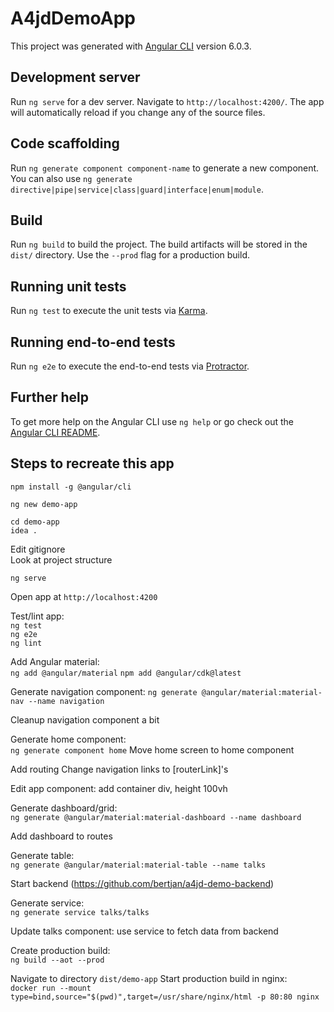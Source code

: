 # A4jdDemoApp

This project was generated with [Angular CLI](https://github.com/angular/angular-cli) version 6.0.3.

## Development server

Run `ng serve` for a dev server. Navigate to `http://localhost:4200/`. The app will automatically reload if you change any of the source files.

## Code scaffolding

Run `ng generate component component-name` to generate a new component. You can also use `ng generate directive|pipe|service|class|guard|interface|enum|module`.

## Build

Run `ng build` to build the project. The build artifacts will be stored in the `dist/` directory. Use the `--prod` flag for a production build.

## Running unit tests

Run `ng test` to execute the unit tests via [Karma](https://karma-runner.github.io).

## Running end-to-end tests

Run `ng e2e` to execute the end-to-end tests via [Protractor](http://www.protractortest.org/).

## Further help

To get more help on the Angular CLI use `ng help` or go check out the [Angular CLI README](https://github.com/angular/angular-cli/blob/master/README.md).



## Steps to recreate this app
`npm install -g @angular/cli` 

`ng new demo-app`

`cd demo-app`  
`idea .`

Edit gitignore  
Look at project structure

`ng serve`

Open app at `http://localhost:4200`

Test/lint app:  
`ng test`  
`ng e2e`  
`ng lint`

Add Angular material:  
`ng add @angular/material`
`npm add @angular/cdk@latest`

Generate navigation component: 
`ng generate @angular/material:material-nav --name navigation`

Cleanup navigation component a bit

Generate home component:  
`ng generate component home`
Move home screen to home component

Add routing
Change navigation links to [routerLink]'s

Edit app component: add container div, height 100vh

Generate dashboard/grid:  
`ng generate @angular/material:material-dashboard --name dashboard`

Add dashboard to routes

Generate table:  
`ng generate @angular/material:material-table --name talks`

Start backend (https://github.com/bertjan/a4jd-demo-backend)

Generate service:  
`ng generate service talks/talks`

Update talks component: use service to fetch data from backend 

Create production build:  
`ng build --aot --prod` 

Navigate to directory `dist/demo-app` 
Start production build in nginx:   
`docker run --mount type=bind,source="$(pwd)",target=/usr/share/nginx/html -p 80:80 nginx`

